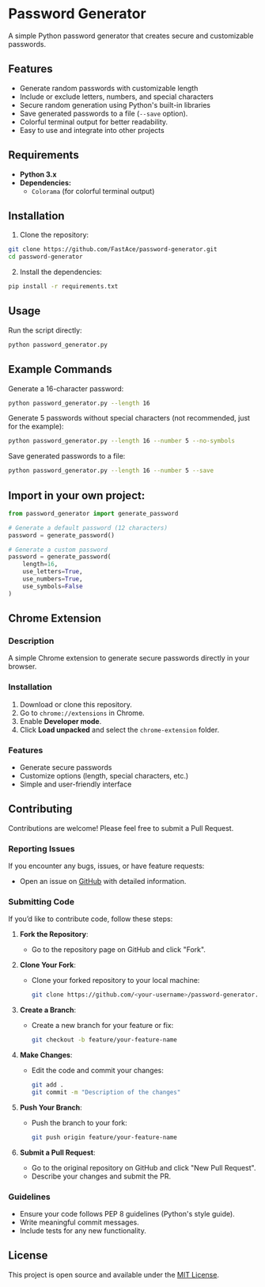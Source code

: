 # Password Generator

A simple Python password generator that creates secure and customizable passwords.

## Features

- Generate random passwords with customizable length
- Include or exclude letters, numbers, and special characters
- Secure random generation using Python's built-in libraries
- Save generated passwords to a file (`--save` option).
- Colorful terminal output for better readability.
- Easy to use and integrate into other projects

## Requirements

- **Python 3.x**
- **Dependencies:**
  - `Colorama` (for colorful terminal output)

## Installation

1. Clone the repository:
```bash
git clone https://github.com/FastAce/password-generator.git
cd password-generator
```

2. Install the dependencies:
```bash
pip install -r requirements.txt
```

## Usage

Run the script directly:
```bash
python password_generator.py
```

## Example Commands 
Generate a 16-character password:
```bash
python password_generator.py --length 16
```
Generate 5 passwords without special characters (not recommended, just for the example):
```bash
python password_generator.py --length 16 --number 5 --no-symbols
```
Save generated passwords to a file:
```bash
python password_generator.py --length 16 --number 5 --save
```

## Import in your own project:
```python
from password_generator import generate_password

# Generate a default password (12 characters)
password = generate_password()

# Generate a custom password
password = generate_password(
    length=16,
    use_letters=True,
    use_numbers=True,
    use_symbols=False
)
```

## Chrome Extension

### Description
A simple Chrome extension to generate secure passwords directly in your browser.

### Installation
1. Download or clone this repository.
2. Go to `chrome://extensions` in Chrome.
3. Enable **Developer mode**.
4. Click **Load unpacked** and select the `chrome-extension` folder.

### Features
- Generate secure passwords
- Customize options (length, special characters, etc.)
- Simple and user-friendly interface


## Contributing

Contributions are welcome! Please feel free to submit a Pull Request.

### Reporting Issues
If you encounter any bugs, issues, or have feature requests:
- Open an issue on [GitHub](https://github.com/FastAce/password-generator/issues) with detailed information.

### Submitting Code
If you’d like to contribute code, follow these steps:

1. **Fork the Repository**:
   - Go to the repository page on GitHub and click "Fork".

2. **Clone Your Fork**:
   - Clone your forked repository to your local machine:
     ```bash
     git clone https://github.com/<your-username>/password-generator.git
     ```

3. **Create a Branch**:
   - Create a new branch for your feature or fix:
     ```bash
     git checkout -b feature/your-feature-name
     ```

4. **Make Changes**:
   - Edit the code and commit your changes:
     ```bash
     git add .
     git commit -m "Description of the changes"
     ```

5. **Push Your Branch**:
   - Push the branch to your fork:
     ```bash
     git push origin feature/your-feature-name
     ```

6. **Submit a Pull Request**:
   - Go to the original repository on GitHub and click "New Pull Request".
   - Describe your changes and submit the PR.

### Guidelines
- Ensure your code follows PEP 8 guidelines (Python's style guide).
- Write meaningful commit messages.
- Include tests for any new functionality.

## License

This project is open source and available under the [MIT License](LICENSE).
